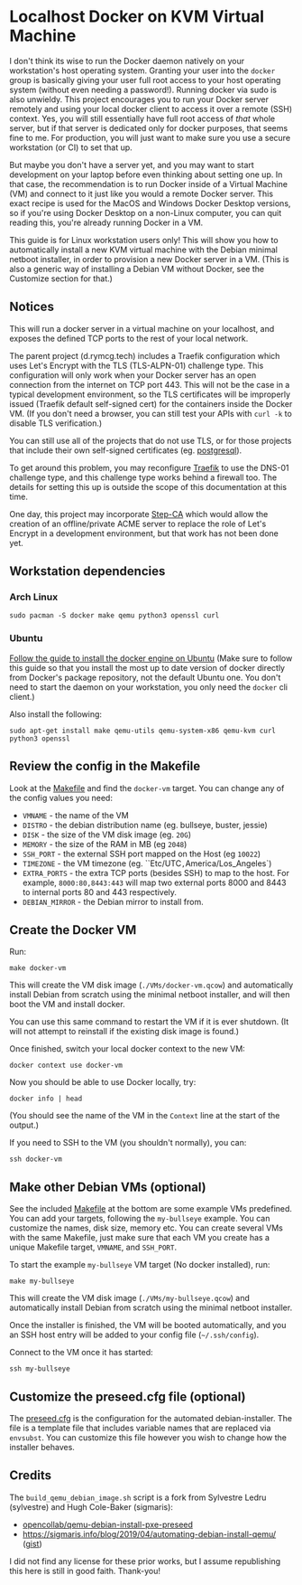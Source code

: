 # Localhost Docker on KVM Virtual Machine

I don't think its wise to run the Docker daemon natively on your workstation's
host operating system. Granting your user into the `docker` group is basically
giving your user full root access to your host operating system (without even
needing a password!). Running docker via sudo is also unwieldy. This project
encourages you to run your Docker server remotely and using your local docker
client to access it over a remote (SSH) context. Yes, you will still essentially
have full root access of *that* whole server, but if that server is dedicated
only for docker purposes, that seems fine to me. For production, you will just
want to make sure you use a secure workstation (or CI) to set that up.

But maybe you don't have a server yet, and you may want to start development on
your laptop before even thinking about setting one up. In that case, the
recommendation is to run Docker inside of a Virtual Machine (VM) and connect to
it just like you would a remote Docker server. This exact recipe is used for the
MacOS and Windows Docker Desktop versions, so if you're using Docker Desktop on
a non-Linux computer, you can quit reading this, you're already running Docker
in a VM.

This guide is for Linux workstation users only! This will show you how to
automatically install a new KVM virtual machine with the Debian minimal netboot
installer, in order to provision a new Docker server in a VM. (This is also a
generic way of installing a Debian VM without Docker, see the Customize section
for that.)

## Notices

This will run a docker server in a virtual machine on your localhost, and
exposes the defined TCP ports to the rest of your local network.

The parent project (d.rymcg.tech) includes a Traefik configuration which uses
Let's Encrypt with the TLS (TLS-ALPN-01) challenge type. This configuration will
only work when your Docker server has an open connection from the internet on
TCP port 443. This will not be the case in a typical development environment, so
the TLS certificates will be improperly issued (Traefik default self-signed
cert) for the containers inside the Docker VM. (If you don't need a browser, you
can still test your APIs with `curl -k` to disable TLS verification.)

You can still use all of the projects that do not use TLS, or for those projects
that include their own self-signed certificates (eg.
[postgresql](../postgresql)).

To get around this problem, you may reconfigure
[Traefik](../traefik/docker-compose.yaml) to use the DNS-01 challenge type, and
this challenge type works behind a firewall too. The details for setting this up
is outside the scope of this documentation at this time.

One day, this project may incorporate
[Step-CA](https://smallstep.com/docs/step-ca) which would allow the creation of
an offline/private ACME server to replace the role of Let's Encrypt in a
development environment, but that work has not been done yet.

## Workstation dependencies

### Arch Linux

```
sudo pacman -S docker make qemu python3 openssl curl
```

### Ubuntu

[Follow the guide to install the docker engine on
Ubuntu](https://docs.docker.com/get-docker/) (Make sure to follow this guide so
that you install the most up to date version of docker directly from Docker's
package repository, not the default Ubuntu one. You don't need to start the
daemon on your workstation, you only need the `docker` cli client.)

Also install the following:

```
sudo apt-get install make qemu-utils qemu-system-x86 qemu-kvm curl python3 openssl
```

## Review the config in the Makefile

Look at the [Makefile](Makefile) and find the `docker-vm` target. You can change any of the config values you need:

 * `VMNAME` - the name of the VM
 * `DISTRO` - the debian distribution name (eg. bullseye, buster, jessie)
 * `DISK` - the size of the VM disk image (eg. `20G`)
 * `MEMORY` - the size of the RAM in MB (eg `2048`)
 * `SSH_PORT` - the external SSH port mapped on the Host (eg `10022`)
 * `TIMEZONE` - the VM timezone (eg. ``Etc/UTC` , `America/Los_Angeles`)
 * `EXTRA_PORTS` - the extra TCP ports (besides SSH) to map to the host. For
   example, `8000:80,8443:443` will map two external ports 8000 and 8443 to
   internal ports 80 and 443 respectively.
 * `DEBIAN_MIRROR` - the Debian mirror to install from.

## Create the Docker VM

Run: 

```
make docker-vm
```

This will create the VM disk image (`./VMs/docker-vm.qcow`) and automatically
install Debian from scratch using the minimal netboot installer, and will then
boot the VM and install docker.

You can use this same command to restart the VM if it is ever shutdown. (It will
not attempt to reinstall if the existing disk image is found.)

Once finished, switch your local docker context to the new VM:

```
docker context use docker-vm
```

Now you should be able to use Docker locally, try:

```
docker info | head
```

(You should see the name of the VM in the `Context` line at the start of the
output.)

If you need to SSH to the VM (you shouldn't normally), you can:

```
ssh docker-vm
```

## Make other Debian VMs (optional)

See the included [Makefile](Makefile) at the bottom are some example VMs
predefined. You can add your targets, following the `my-bullseye` example. You
can customize the names, disk size, memory etc. You can create several VMs with
the same Makefile, just make sure that each VM you create has a unique Makefile
target, `VMNAME`, and `SSH_PORT`.

To start the example `my-bullseye` VM target (No docker installed), run:

```
make my-bullseye
```

This will create the VM disk image (`./VMs/my-bullseye.qcow`) and automatically
install Debian from scratch using the minimal netboot installer.

Once the installer is finished, the VM will be booted automatically, and you an
SSH host entry will be added to your config file (`~/.ssh/config`).

Connect to the VM once it has started:

```
ssh my-bullseye
```

## Customize the preseed.cfg file (optional)

The [preseed.cfg](preseed.cfg) is the configuration for the automated
debian-installer. The file is a template file that includes variable names that
are replaced via `envsubst`. You can customize this file however you wish to
change how the installer behaves.

## Credits

The `build_qemu_debian_image.sh` script is a fork from Sylvestre Ledru
(sylvestre) and Hugh Cole-Baker (sigmaris):

 * [opencollab/qemu-debian-install-pxe-preseed](https://github.com/opencollab/qemu-debian-install-pxe-preseed)
 * https://sigmaris.info/blog/2019/04/automating-debian-install-qemu/
([gist](https://gist.github.com/sigmaris/dc1883f782d1ff5d74252bebf852ec50))

I did not find any license for these prior works, but I assume republishing this
here is still in good faith. Thank-you!

